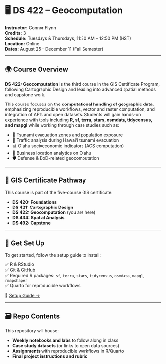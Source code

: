 # 🖥️ DS 422 – Geocomputation  
**Instructor:** Connor Flynn  
**Credits:** 3  
**Schedule:** Tuesdays & Thursdays, 11:30 AM – 12:50 PM (HST)  
**Location:** Online  
**Dates:** August 25 – December 11 (Fall Semester)  

---

## 🌍 Course Overview  
**DS 422: Geocomputation** is the third course in the GIS Certificate Program, following Cartographic Design and leading into advanced spatial methods and capstone work.  

This course focuses on the **computational handling of geographic data**, emphasizing reproducible workflows, vector and raster computation, and integration of APIs and open datasets. Students will gain hands-on experience with tools including **R, sf, terra, stars, osmdata, tidycensus, and mapgl** while working through case studies such as:  

- 🌊 Tsunami evacuation zones and population exposure  
- 🚗 Traffic analysis during Hawaiʻi tsunami evacuation  
- 📊 Oʻahu socioeconomic indicators (ACS computation)  
- 🏪 Business location analytics on Oʻahu  
- 🛡️ Defense & DoD-related geocomputation  

---

## 🧭 GIS Certificate Pathway  
This course is part of the five-course GIS certificate:  

- **DS 420: Foundations**  
- **DS 421: Cartographic Design**  
- **DS 422: Geocomputation** (you are here)  
- **DS 434: Spatial Analysis**  
- **DS 492: Capstone**  

---

## 🚀 Get Set Up  
To get started, follow the setup guide to install:  

✅ R & RStudio  
✅ Git & GitHub  
✅ Required R packages: `sf`, `terra`, `stars`, `tidycensus`, `osmdata`, `mapgl`, `rmapshaper`  
✅ Quarto for reproducible workflows  

📘 [Setup Guide →](https://connorflynn.quarto.pub/getting-started-with-r-rstudio-and-github-for-ds421/)

---

## 🗃️ Repo Contents  
This repository will house:  

- **Weekly notebooks and labs** to follow along in class  
- **Case study datasets** (or links to open data sources)  
- **Assignments** with reproducible workflows in R/Quarto  
- **Final project instructions and rubric**  
